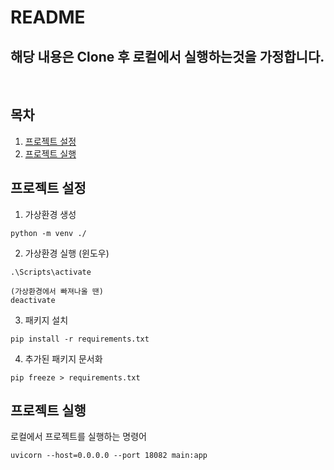 # README

## 해당 내용은 Clone 후 로컬에서 실행하는것을 가정합니다.  
<br />

## 목차
1. [프로젝트 설정](#프로젝트-설정)
2. [프로젝트 실행](#프로젝트-실행)


## 프로젝트 설정

1. 가상환경 생성
```shell
python -m venv ./
```

2. 가상환경 실행 (윈도우)
```shell
.\Scripts\activate

(가상환경에서 빠져나올 땐)
deactivate
```

3. 패키지 설치
```shell
pip install -r requirements.txt
```

4. 추가된 패키지 문서화
```shell
pip freeze > requirements.txt
```

## 프로젝트 실행
로컬에서 프로젝트를 실행하는 명령어
```shell
uvicorn --host=0.0.0.0 --port 18082 main:app
```